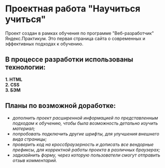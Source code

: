 # Проектная работа "Научиться учиться"  
Проект создан в рамках обучения по программе "Веб-разработчик" Яндекс.Практикум.
Это первая страница сайта о современных и эффективных подходах к обучению.

## В процессе разработки использованы технологии:  
__1. HTML__  
__2. CSS__  
__3. БЭМ__  

## Планы по возможной доработке:
* _дополнить проект расширенной информацией по представленным подходам к обучению, чтобы была возможность детально изучить материал;_
* _попробовать подключить другие шрифты, для улучшения внешнего вида страницы;_ 
* _проверить код на кроссбраузерность и дописать все вендорные префиксы, для корректной работы проекта в различных браузерах;_  
* _задизайнить форму, через которую пользователи смогут отправить отзыв комментарий._
